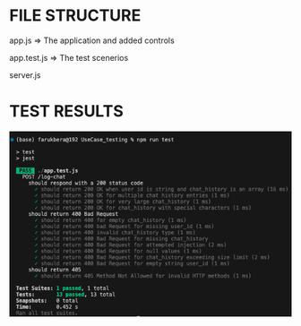 # FILE STRUCTURE

app.js => The application and added controls

app.test.js => The test scenerios

server.js

# TEST RESULTS

![Alt text](test_results.png)
